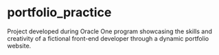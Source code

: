 # portfolio_practice
Project developed during Oracle One program showcasing the skills and creativity of a fictional front-end developer through a dynamic portfolio website.

